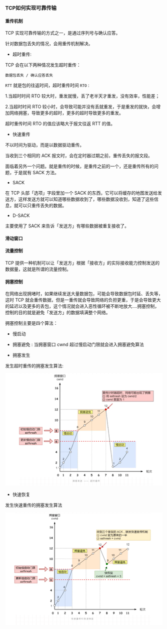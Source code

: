 ### TCP如何实现可靠传输

#### 重传机制

TCP 实现可靠传输的方式之一，是通过序列号与确认应答。

针对数据包丢失的情况，会用重传机制解决。

- 超时重传:

TCP 会在以下两种情况发生超时重传：

    数据包丢失 / 确认应答丢失

`RTT` 就是包的往返时间，超时重传时间 `RTO` :

1.当超时时间 RTO 较大时，重发就慢，丢了老半天才重发，没有效率，性能差；

2.当超时时间 RTO 较小时，会导致可能并没有丢就重发，于是重发的就快，会增加网络拥塞，导致更多的超时，更多的超时导致更多的重发。

超时重传时间 RTO 的值应该略大于报文往返  RTT 的值。

- 快速重传

不以时间为驱动，而是以数据驱动重传。

当收到三个相同的 ACK 报文时，会在定时器过期之前，重传丢失的报文段。

面临着另外一个问题。就是重传的时候，是重传之前的一个，还是重传所有的问题，于是就有 SACK 方法。

- SACK

在 TCP 头部「选项」字段里加一个 SACK 的东西，它可以将缓存的地图发送给发送方，这样发送方就可以知道哪些数据收到了，哪些数据没收到，知道了这些信息，就可以只重传丢失的数据。

- D-SACK

主要使用了 SACK 来告诉「发送方」有哪些数据被重复接收了。

#### 滑动窗口

#### 流量控制

TCP 提供一种机制可以让「发送方」根据「接收方」的实际接收能力控制发送的数据量，这就是所谓的流量控制。

#### 拥塞控制

在网络出现拥堵时，如果继续发送大量数据包，可能会导致数据包时延、丢失等，这时 TCP 就会重传数据，但是一重传就会导致网络的负担更重，于是会导致更大的延迟以及更多的丢包，这个情况就会进入恶性循环被不断地放大….拥塞控制，控制的目的就是避免「发送方」的数据填满整个网络。

拥塞控制主要是四个算法：

- 慢启动 

- 拥塞避免 : 当拥塞窗口 cwnd 超过慢启动门限就会进入拥塞避免算法

- 拥塞发生 

发生超时重传的拥塞发生算法:

![](image/屏幕截图_20250903_193256.png)

- 快速恢复 

发生快速重传的拥塞发生算法

![](image/屏幕截图_20250903_193345.png)

